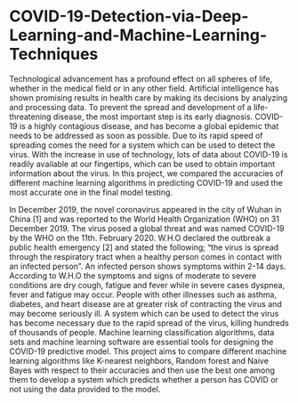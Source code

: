 # COVID-19-Detection-via-Deep-Learning-and-Machine-Learning-Techniques


Technological advancement has a profound effect
on all spheres of life, whether in the medical field or in any
other field. Artificial intelligence has shown promising results in
health care by making its decisions by analyzing and processing
data. To prevent the spread and development of a life-threatening
disease, the most important step is its early diagnosis. COVID-19
is a highly contagious disease, and has become a global epidemic
that needs to be addressed as soon as possible. Due to its rapid
speed of spreading comes the need for a system which can be used
to detect the virus. With the increase in use of technology, lots
of data about COVID-19 is readily available at our fingertips,
which can be used to obtain important information about the
virus. In this project, we compared the accuracies of different
machine learning algorithms in predicting COVID-19 and used
the most accurate one in the final model testing.


In December 2019, the novel coronavirus appeared in the city of Wuhan in China [1] and was reported to the
World Health Organization (WHO) on 31 December 2019.
The virus posed a global threat and was named COVID-19
by the WHO on the 11th. February 2020. W.H.O declared
the outbreak a public health emergency [2] and stated the
following; “the virus is spread through the respiratory tract
when a healthy person comes in contact with an infected
person”. An infected person shows symptoms within 2-14
days. According to W.H.O the symptoms and signs of
moderate to severe conditions are dry cough, fatigue and
fever while in severe cases dyspnea, fever and fatigue may
occur. People with other illnesses such as asthma, diabetes,
and heart disease are at greater risk of contracting the virus
and may become seriously ill. A system which can be used
to detect the virus has become necessary due to the rapid
spread of the virus, killing hundreds of thousands of people.
Machine learning classification algorithms, data sets and
machine learning software are essential tools for designing
the COVID-19 predictive model.
This project aims to compare different machine learning
algorithms like K-nearest neighbors, Random forest and
Naive Bayes with respect to their accuracies and then use
the best one among them to develop a system which predicts
whether a person has COVID or not using the data provided
to the model.
